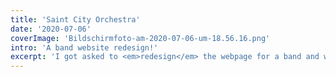 ```yaml
---
title: 'Saint City Orchestra'
date: '2020-07-06'
coverImage: 'Bildschirmfoto-am-2020-07-06-um-18.56.16.png'
intro: 'A band website redesign!'
excerpt: 'I got asked to <em>redesign</em> the webpage for a band and went all out! Sadly we never went live. ☹️'
---
```

